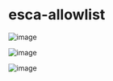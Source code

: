# esca-allowlist

![image](https://user-images.githubusercontent.com/107806100/174495852-f8f14edb-bbef-4322-9063-c259e0ab4c33.png)

![image](https://user-images.githubusercontent.com/107806100/174495856-86c8810b-cf5a-49f4-bec8-35a7aa28aa02.png)

![image](https://user-images.githubusercontent.com/107806100/174495861-9ef326a1-02cc-43f9-ba11-8d3d46992f76.png)

